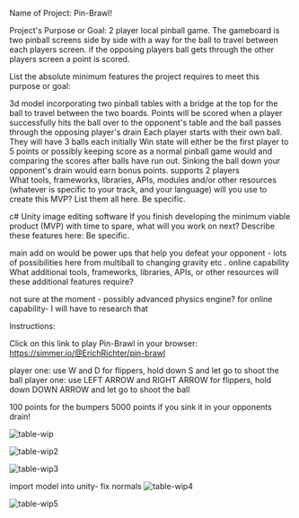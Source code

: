 Name of Project: Pin-Brawl!

Project's Purpose or Goal: 2 player local pinball game. The gameboard is two pinball screens side by side with a way for the ball to travel between each players screen. if the opposing players ball gets through the other players screen a point is scored.

List the absolute minimum features the project requires to meet this purpose or goal:

3d model incorporating two pinball tables with a bridge at the top for the ball to travel between the two boards.
Points will be scored when a player successfully hits the ball over to the opponent's table and the ball passes through the opposing player's drain 
Each player starts with their own ball.  They will have 3 balls each initially
Win state will either be the first player to 5 points or possibly keeping score as a normal pinball game would and comparing the scores after balls have run out.  Sinking the ball down your opponent's drain would earn bonus points.
  supports 2 players  
What tools, frameworks, libraries, APIs, modules and/or other resources (whatever is specific to your track, and your language) will you use to create this MVP? List them all here. Be specific.

c#
Unity
image editing software
If you finish developing the minimum viable product (MVP) with time to spare, what will you work on next? Describe these features here: Be specific.

main add on would be power ups that help you defeat your opponent - lots of possibilities here from multiball to changing gravity etc .
online capability
What additional tools, frameworks, libraries, APIs, or other resources will these additional features require?

not sure at the moment - possibly advanced physics engine?
for online capability- I will have to research that


Instructions:

Click on this link to play Pin-Brawl in your browser: https://simmer.io/@ErichRichter/pin-brawl

player one: use W and D for flippers, hold down S and let go to shoot the ball
player one: use LEFT ARROW and RIGHT ARROW for flippers, hold down DOWN ARROW and let go to shoot the ball

100 points for the bumpers
5000 points if you sink it in your opponents drain!


![table-wip](https://user-images.githubusercontent.com/21322032/94305416-fb1bd700-ff25-11ea-9c13-7d49e6afcbbd.jpg)

![table-wip2](https://user-images.githubusercontent.com/21322032/94314744-05de6800-ff36-11ea-97d1-d8d053f95afa.JPG)

![table-wip3](https://user-images.githubusercontent.com/21322032/94320887-f74a7d80-ff42-11ea-946e-3ed188b6160d.JPG)

import model into unity- fix normals
![table-wip4](https://user-images.githubusercontent.com/21322032/94324792-595daf80-ff50-11ea-8f92-427655c1c5a1.JPG)

![table-wip5](https://user-images.githubusercontent.com/21322032/95630053-fe3eb900-0a35-11eb-989e-59276d58c4d4.JPG)